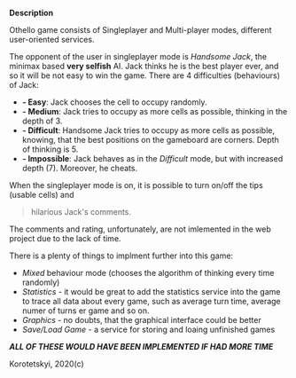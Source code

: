 **Description**

Othello game consists of Singleplayer and Multi-player modes, different user-oriented services.

The opponent of the user in singleplayer mode is *Handsome Jack*, the minimax based **very selfish** AI. Jack thinks he is the best player ever, and so it will be not easy to win the game.
There are 4 difficulties (behaviours) of Jack:
*  **- Easy**:       Jack chooses the cell to occupy randomly.
*  **- Medium**:     Jack tries to occupy as more cells as possible, thinking in the depth of 3.
*  **- Difficult**:  Handsome Jack tries to occupy as more cells as possible, knowing, that the best positions on the gameboard are corners. Depth of thinking is 5.
*  **- Impossible**: Jack behaves as in the *Difficult* mode, but with increased depth (7). Moreover, he cheats.
 
When the singleplayer mode is on, it is possible to turn on/off the tips (usable cells) and 
> hilarious  Jack's comments.



The comments and rating, unfortunately, are not imlemented in the web project due to the lack of time.

There is a plenty of things to implment further into this game:
*  *Mixed* behaviour mode (chooses the algorithm of thinking every time randomly)
*  *Statistics* - it would be great to add the statistics service into the game to trace all data about every game, such as average turn time, average numer of turns er game and so on.
*  *Graphics* - no doubts, that the graphical interface could be better
*  *Save/Load Game* - a service for storing and loaing unfinished games


***ALL OF THESE WOULD HAVE BEEN IMPLEMENTED IF HAD MORE TIME***

Korotetskyi, 2020(c)